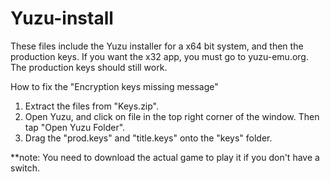 # Yuzu-install
These files include the Yuzu installer for a x64 bit system, and then the production keys. If you want the x32 app, you must go to yuzu-emu.org. The production keys should still work.

How to fix the "Encryption keys missing message"
1.  Extract the files from "Keys.zip".
2.  Open Yuzu, and click on file in the top right corner of the window. Then tap "Open Yuzu Folder".
3.  Drag the "prod.keys" and "title.keys" onto the "keys" folder.

**note: You need to download the actual game to play it if you don't have a switch.

